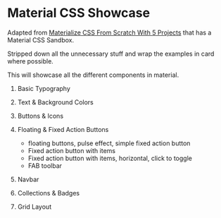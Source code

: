 # Material CSS Showcase

Adapted from [Materialize CSS From Scratch With 5 Projects](https://www.safaribooksonline.com/library/view/materialize-css-from/9781789538724/) that has a Material CSS Sandbox.

Stripped down all the unnecessary stuff and wrap the examples in card where possible.

This will showcase all the different components in material.

1.  Basic Typography

2.  Text & Background Colors

3.  Buttons & Icons

4.  Floating & Fixed Action Buttons

    - floating buttons, pulse effect, simple fixed action button
    - Fixed action button with items
    - Fixed action button with items, horizontal, click to toggle
    - FAB toolbar

5.  Navbar
6.  Collections & Badges
7.  Grid Layout

